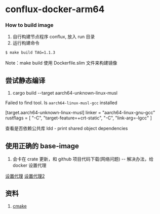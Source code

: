 # conflux-docker-arm64


### How to build image

1. 自行构建节点程序 conflux, 放入 run 目录
2. 运行构建命令

```sh
$ make build TAG=1.1.3
```

Note：make build 使用 Dockerfile.slim 文件来构建镜像



## 尝试静态编译
 
1. cargo build --target aarch64-unknown-linux-musl

Failed to find tool. Is `aarch64-linux-musl-gcc` installed

[target.aarch64-unknown-linux-musl]
linker = "aarch64-linux-gnu-gcc"
rustflags = [ "-C", "target-feature=+crt-static", "-C", "link-arg=-lgcc" ]

查看是否依赖公共库
ldd - print shared object dependencies



## 使用正确的 base-image

1. 会卡在 crate 更新，和 github 项目代码下载(网络问题) -- 解决办法，给 docker 设置代理

[设置代理](https://note.qidong.name/2020/05/docker-proxy/)
[设置代理2](https://www.simpleapples.com/2019/04/18/building-docker-image-behind-proxy/)



## 资料
1. [cmake](https://cmake.org/)